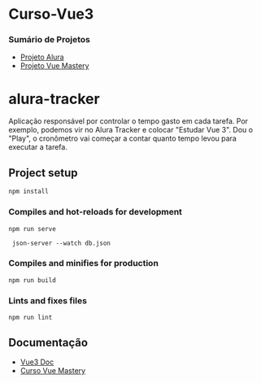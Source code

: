 # Curso-Vue3

### Sumário de Projetos
- [Projeto Alura](https://github.com/beatrizdaddea/Curso-Vue3/tree/main/alura-tracker)
- [Projeto Vue Mastery](https://github.com/beatrizdaddea/Curso-Vue3/tree/main/Vue-mastery)

# alura-tracker
 Aplicação responsável por controlar o tempo gasto em cada tarefa. Por exemplo, podemos vir no Alura Tracker e colocar "Estudar Vue 3". Dou o "Play", o cronômetro vai começar a contar quanto tempo levou para executar a tarefa. 
 
## Project setup
```
npm install
```

### Compiles and hot-reloads for development
```
npm run serve
```

```
 json-server --watch db.json
```

### Compiles and minifies for production
```
npm run build
```

### Lints and fixes files
```
npm run lint
```

## Documentação 

- [Vue3 Doc](https://vuejs.org/guide/introduction.html)
- [Curso Vue Mastery](https://www.vuemastery.com/)
